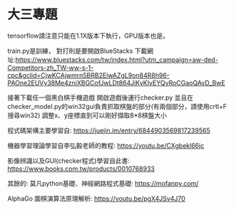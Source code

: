 # 大三專題

tensorflow請注意只能在1.1X版本下執行，GPU版本也是。

train.py是訓練，
對打則是要開啟BlueStacks 下載網址:https://www.bluestacks.com/tw/index.html?utm_campaign=aw-ded-Competitors-zh_TW-ww-s-1-cpc&gclid=CjwKCAjwmrn5BRB2EiwAZgL9on84R8h96-PAOne2EUVy38Me4zniXBGCofJwLDt864JiKyKIvEYQyRoCGaoQAvD_BwE

接著下載任一個黑白棋手機遊戲 開啟遊戲後運行checker.py 並且在checker_model.py的win32gui負責抓取棋盤的部分(有兩個部分，請使用crtl+F搜尋win32)
調整x、y座標直到可以剛好擷取8*8棋盤大小


程式碼架構主要學習自: https://juejin.im/entry/6844903569817239565

機器學習理論學習自李弘毅老師的教程: https://youtu.be/CXgbekl66jc

影像辨識以及GUI(checker程式)學習自此書: https://www.books.com.tw/products/0010768933

其餘的:
莫凡python基礎、神經網路程式基礎: https://mofanpy.com/

AlphaGo 圍棋演算法原理解析: https://youtu.be/pgX4JSv4J70

